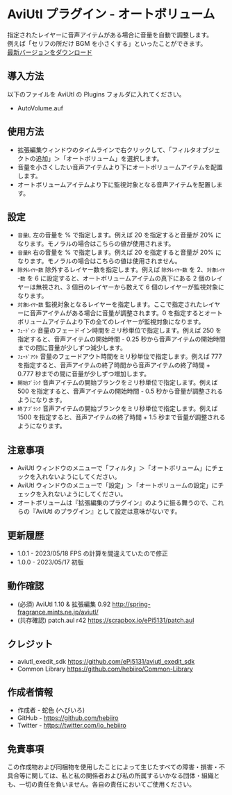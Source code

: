 # AviUtl プラグイン - オートボリューム

指定されたレイヤーに音声アイテムがある場合に音量を自動で調整します。<br>
例えば「セリフの所だけ BGM を小さくする」といったことができます。<br>
[最新バージョンをダウンロード](../../releases/latest/)

## 導入方法

以下のファイルを AviUtl の Plugins フォルダに入れてください。
* AutoVolume.auf

## 使用方法

* 拡張編集ウィンドウのタイムラインで右クリックして、「フィルタオブジェクトの追加」＞「オートボリューム」を選択します。
* 音量を小さくしたい音声アイテムより下にオートボリュームアイテムを配置します。
* オートボリュームアイテムより下に監視対象となる音声アイテムを配置します。

## 設定

* ```音量L``` 左の音量を % で指定します。例えば 20 を指定すると音量が 20% になります。モノラルの場合はこちらの値が使用されます。
* ```音量R``` 右の音量を % で指定します。例えば 20 を指定すると音量が 20% になります。モノラルの場合はこちらの値は使用されません。
* ```除外ﾚｲﾔｰ数``` 除外するレイヤー数を指定します。例えば ```除外ﾚｲﾔｰ数``` を 2、```対象ﾚｲﾔｰ数``` を 6 に設定すると、オートボリュームアイテムの真下にある 2 個のレイヤーは無視され、3 個目のレイヤーから数えて 6 個のレイヤーが監視対象になります。
* ```対象ﾚｲﾔｰ数``` 監視対象となるレイヤーを指定します。ここで指定されたレイヤーに音声アイテムがある場合に音量が調整されます。0 を指定するとオートボリュームアイテムより下の全てのレイヤーが監視対象になります。
* ```ﾌｪｰﾄﾞｲﾝ``` 音量のフェードイン時間をミリ秒単位で指定します。例えば 250 を指定すると、音声アイテムの開始時間 - 0.25 秒から音声アイテムの開始時間までの間に音量が少しずつ減少します。
* ```ﾌｪｰﾄﾞｱｳﾄ``` 音量のフェードアウト時間をミリ秒単位で指定します。例えば 777 を指定すると、音声アイテムの終了時間から音声アイテムの終了時間 + 0.777 秒までの間に音量が少しずつ増加します。
* ```開始ﾌﾞﾗﾝｸ``` 音声アイテムの開始ブランクをミリ秒単位で指定します。例えば 500 を指定すると、音声アイテムの開始時間 - 0.5 秒から音量が調整されるようになります。
* ```終了ﾌﾞﾗﾝｸ```  音声アイテムの開始ブランクをミリ秒単位で指定します。例えば 1500 を指定すると、音声アイテムの終了時間 + 1.5 秒まで音量が調整されるようになります。

## 注意事項

* AviUtl ウィンドウのメニューで「フィルタ」＞「オートボリューム」にチェックを入れないようにしてください。
* AviUtl ウィンドウのメニューで「設定」＞「オートボリュームの設定」にチェックを入れないようにしてください。
* オートボリュームは『拡張編集のプラグイン』のように振る舞うので、これらの『AviUtl のプラグイン』として設定は意味がないです。

## 更新履歴

* 1.0.1 - 2023/05/18 FPS の計算を間違えていたので修正
* 1.0.0 - 2023/05/17 初版

## 動作確認

* (必須) AviUtl 1.10 & 拡張編集 0.92 http://spring-fragrance.mints.ne.jp/aviutl/
* (共存確認) patch.aul r42 https://scrapbox.io/ePi5131/patch.aul

## クレジット

* aviutl_exedit_sdk https://github.com/ePi5131/aviutl_exedit_sdk
* Common Library https://github.com/hebiiro/Common-Library

## 作成者情報

* 作成者 - 蛇色 (へびいろ)
* GitHub - https://github.com/hebiiro
* Twitter - https://twitter.com/io_hebiiro

## 免責事項

この作成物および同梱物を使用したことによって生じたすべての障害・損害・不具合等に関しては、私と私の関係者および私の所属するいかなる団体・組織とも、一切の責任を負いません。各自の責任においてご使用ください。
